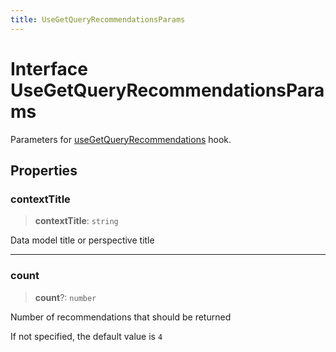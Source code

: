 ```yaml
---
title: UseGetQueryRecommendationsParams
---
```


# Interface UseGetQueryRecommendationsParams

Parameters for [useGetQueryRecommendations](../functions/function.useGetQueryRecommendations.md) hook.

## Properties

### contextTitle

> **contextTitle**: `string`

Data model title or perspective title

***

### count

> **count**?: `number`

Number of recommendations that should be returned

If not specified, the default value is `4`
